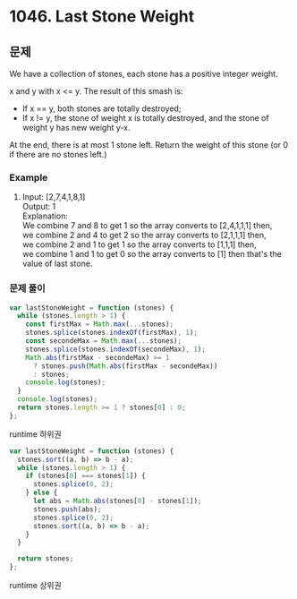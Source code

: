 # 1046. Last Stone Weight

## 문제

We have a collection of stones, each stone has a positive integer weight.

x and y with x <= y. The result of this smash is:

- If x == y, both stones are totally destroyed;
- If x != y, the stone of weight x is totally destroyed, and the stone of weight y has new weight y-x.

At the end, there is at most 1 stone left. Return the weight of this stone (or 0 if there are no stones left.)

### Example

1. Input: [2,7,4,1,8,1]  
   Output: 1  
   Explanation:  
   We combine 7 and 8 to get 1 so the array converts to [2,4,1,1,1] then,  
   we combine 2 and 4 to get 2 so the array converts to [2,1,1,1] then,  
   we combine 2 and 1 to get 1 so the array converts to [1,1,1] then,  
   we combine 1 and 1 to get 0 so the array converts to [1] then that's the value of last stone.

### 문제 풀이

```js
var lastStoneWeight = function (stones) {
  while (stones.length > 1) {
    const firstMax = Math.max(...stones);
    stones.splice(stones.indexOf(firstMax), 1);
    const secondeMax = Math.max(...stones);
    stones.splice(stones.indexOf(secondeMax), 1);
    Math.abs(firstMax - secondeMax) >= 1
      ? stones.push(Math.abs(firstMax - secondeMax))
      : stones;
    console.log(stones);
  }
  console.log(stones);
  return stones.length >= 1 ? stones[0] : 0;
};
```

runtime 하위권

```js
var lastStoneWeight = function (stones) {
  stones.sort((a, b) => b - a);
  while (stones.length > 1) {
    if (stones[0] === stones[1]) {
      stones.splice(0, 2);
    } else {
      let abs = Math.abs(stones[0] - stones[1]);
      stones.push(abs);
      stones.splice(0, 2);
      stones.sort((a, b) => b - a);
    }
  }

  return stones;
};
```

runtime 상위권
